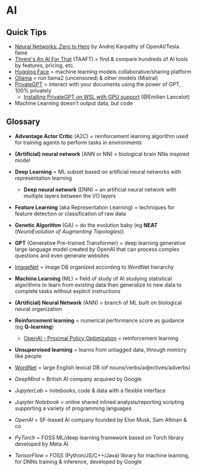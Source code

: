 # AI

## Quick Tips

* [Neural Networks: Zero to Hero](https://karpathy.ai/zero-to-hero.html) by Andrej Karpathy of OpenAI/Tesla fame
* [Threre's An AI For That](https://theresanaiforthat.com) (TAAFT) = find & compare hundreds of AI tools by features, pricing, etc.
* [Hugging Face](https://huggingface.co) = machine learning models collaborative/sharing platform
* [Ollama](https://ollama.com) = run llama2 (uncensored) & other models (Mistral)
* [PrivateGPT](https://github.com/imartinez/privateGPT) = interact with your documents using the power of GPT, 100% privately
  * [Installing PrivateGPT on WSL with GPU support](https://medium.com/@docteur_rs/installing-privategpt-on-wsl-with-gpu-support-5798d763aa31) (@Emilien Lancelot)
* Machine Learning doesn't output data, but code

## Glossary

* **Advantage Actor Critic** (A2C) = reinforcement learning algorithm used for training agents to perform tasks in environments
* **(Artificial) neural network** (ANN or NN) = biological brain NNs inspired model
* **Deep Learning** = ML subset based on artificial neural networks with representation learning
  * **Deep neural network** (DNN) = an artificial neural network with multiple layers between the I/O layers
* **Feature Learning** (aka Representation Learning) = techniques for feature detection or classification of raw data
* **Genetic Algorithm** (GA) = do the evolution baby (eg **NEAT** (_NeuroEvolution of Augmenting Topologies_))
* **GPT** (Generative Pre-trained Transformer) = deep learning generative large language model created by OpenAI that can process complex questions and even generate websites
* [ImageNet](http://www.image-net.org) = image DB organized according to WordNet hierarchy
* **Machine Learning** (ML) = field of study of AI studying statistical algorithms to learn from existing data then generalize to new data to complete tasks without explicit instructions
* **(Artificial) Neural Network** (ANN) = branch of ML built on biological neural organization
* **Reinforcement learning** = numerical performance score as guidance (eg **Q-learning**)
  * [OpenAI - Proximal Policy Optimization](https://openai.com/blog/openai-baselines-ppo) = reinforcement learning
* **Unsupervised learning** = learns from untagged data, through mimicry like people
* [WordNet](https://wordnet.princeton.edu) = large English lexical DB (of nouns/verbs/adjectives/adverbs)

* _DeepMind_ = British AI company acquired by Google
* _JupyterLab_ = notebooks, code & data with a flexible interface
* _Jupyter Notebook_ = online shared inlined analysis/reporting scripting supporting a variety of programming languages
* _OpenAI_ = SF-based AI company founded by Elon Musk, Sam Altman & co
* _PyTorch_ = FOSS ML/deep learning framework based on Torch library developed by Meta AI
* _TensorFlow_ = FOSS (Python/JS/C++/Java) library for machine learning, for DNNs training & inference, developed by Google

